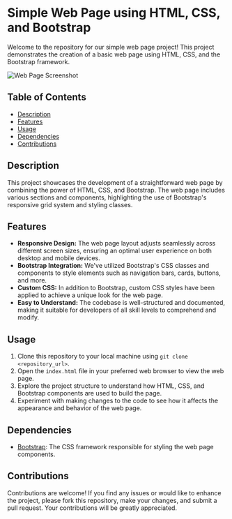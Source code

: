 # Simple Web Page using HTML, CSS, and Bootstrap

Welcome to the repository for our simple web page project! This project demonstrates the creation of a basic web page using HTML, CSS, and the Bootstrap framework.

![Web Page Screenshot](<screenshot_link>)

## Table of Contents

- [Description](#description)
- [Features](#features)
- [Usage](#usage)
- [Dependencies](#dependencies)
- [Contributions](#contributions)

## Description

This project showcases the development of a straightforward web page by combining the power of HTML, CSS, and Bootstrap. The web page includes various sections and components, highlighting the use of Bootstrap's responsive grid system and styling classes.

## Features

- **Responsive Design:** The web page layout adjusts seamlessly across different screen sizes, ensuring an optimal user experience on both desktop and mobile devices.
- **Bootstrap Integration:** We've utilized Bootstrap's CSS classes and components to style elements such as navigation bars, cards, buttons, and more.
- **Custom CSS:** In addition to Bootstrap, custom CSS styles have been applied to achieve a unique look for the web page.
- **Easy to Understand:** The codebase is well-structured and documented, making it suitable for developers of all skill levels to comprehend and modify.

## Usage

1. Clone this repository to your local machine using `git clone <repository_url>`.
2. Open the `index.html` file in your preferred web browser to view the web page.
3. Explore the project structure to understand how HTML, CSS, and Bootstrap components are used to build the page.
4. Experiment with making changes to the code to see how it affects the appearance and behavior of the web page.

## Dependencies

- [Bootstrap](https://getbootstrap.com/): The CSS framework responsible for styling the web page components.


## Contributions

Contributions are welcome! If you find any issues or would like to enhance the project, please fork this repository, make your changes, and submit a pull request. Your contributions will be greatly appreciated.
